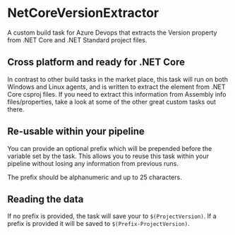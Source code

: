 # NetCoreVersionExtractor
A custom build task for Azure Devops that extracts the Version property from .NET Core and .NET Standard project files.

## Cross platform and ready for .NET Core

In contrast to other build tasks in the market place, this task will run on both Windows and Linux agents, and is written to extract the <Version> element from .NET Core csproj files. If you need to extract this information from Assembly info files/properties, take a look at some of the other great custom tasks out there.

## Re-usable within your pipeline

You can provide an optional prefix which will be prepended before the variable set by the task. This allows you to reuse this task within your pipeline without losing any information from previous runs.

The prefix should be alphanumeric and up to 25 characters.

## Reading the data

If no prefix is provided, the task will save your <Version> to `$(ProjectVersion)`. If a prefix is provided it will be saved to `$(Prefix-ProjectVersion)`.